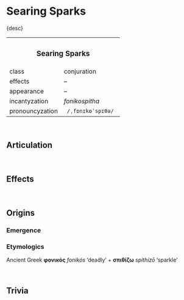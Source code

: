 # Searing Sparks

{desc}


<table>
  <tr>
    <th colspan="2"> <h3> Searing Sparks </h3> </th>
  </tr>
  <tr>
    <td> class </td>
    <td> conjuration </td>
  </th>
  <tr>
    <td> effects </td>
    <td> – </td>
  </tr>
  <tr>
    <td> appearance </td>
    <td> – </td>
  </tr>
  <tr>
    <td> incantyzation </td>
    <td> <em> fonikospitha </em> </td>
  </tr>
  <tr>
    <td> pronouncyzation </td>
    <td> <code> /ˌfɒnɪkɒˈspɪθə/ </code> </td>
  </tr>
</table>


<br>


## Articulation


<br>


## Effects


<br>


## Origins

### Emergence

### Etymologics
Ancient Greek **φονικός** *fonikós* ‘deadly’ + **σπιθίζω** *spithízō* ‘sparkle’


<br>


## Trivia
